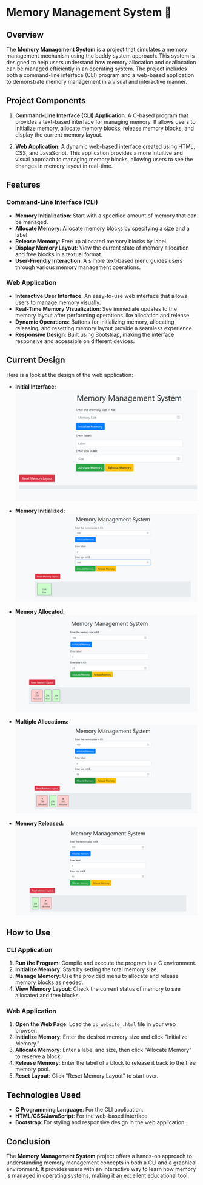 # Memory Management System 🧠

## Overview 

The **Memory Management System** is a project that simulates a memory management mechanism using the buddy system approach. This system is designed to help users understand how memory allocation and deallocation can be managed efficiently in an operating system. The project includes both a command-line interface (CLI) program and a web-based application to demonstrate memory management in a visual and interactive manner.

## Project Components 

1. **Command-Line Interface (CLI) Application**: A C-based program that provides a text-based interface for managing memory. It allows users to initialize memory, allocate memory blocks, release memory blocks, and display the current memory layout.
   
2. **Web Application**: A dynamic web-based interface created using HTML, CSS, and JavaScript. This application provides a more intuitive and visual approach to managing memory blocks, allowing users to see the changes in memory layout in real-time.

## Features 

### Command-Line Interface (CLI)

- **Memory Initialization**: Start with a specified amount of memory that can be managed.
- **Allocate Memory**: Allocate memory blocks by specifying a size and a label.
- **Release Memory**: Free up allocated memory blocks by label.
- **Display Memory Layout**: View the current state of memory allocation and free blocks in a textual format.
- **User-Friendly Interaction**: A simple text-based menu guides users through various memory management operations.

### Web Application

- **Interactive User Interface**: An easy-to-use web interface that allows users to manage memory visually.
- **Real-Time Memory Visualization**: See immediate updates to the memory layout after performing operations like allocation and release.
- **Dynamic Operations**: Buttons for initializing memory, allocating, releasing, and resetting memory layout provide a seamless experience.
- **Responsive Design**: Built using Bootstrap, making the interface responsive and accessible on different devices.

## Current Design 

Here is a look at the design of the web application:

- **Initial Interface:**
  ![Initial Interface](https://github.com/omarbasha19/Dynamic-Memory-Management-Simulator/blob/main/photos/Screen%201.png?raw=true)

- **Memory Initialized:**
  ![Memory Initialized](https://github.com/omarbasha19/Dynamic-Memory-Management-Simulator/blob/main/photos/Screen%205.png?raw=true)

- **Memory Allocated:**
  ![Memory Allocated](https://github.com/omarbasha19/Dynamic-Memory-Management-Simulator/blob/main/photos/Screen%202.png?raw=true)

- **Multiple Allocations:**
  ![Multiple Allocations](https://github.com/omarbasha19/Dynamic-Memory-Management-Simulator/blob/main/photos/Screen%203.png?raw=true)

- **Memory Released:**
  ![Memory Released](https://github.com/omarbasha19/Dynamic-Memory-Management-Simulator/blob/main/photos/Screen%204.png?raw=true)

## How to Use 

### CLI Application

1. **Run the Program**: Compile and execute the program in a C environment.
2. **Initialize Memory**: Start by setting the total memory size.
3. **Manage Memory**: Use the provided menu to allocate and release memory blocks as needed.
4. **View Memory Layout**: Check the current status of memory to see allocated and free blocks.

### Web Application

1. **Open the Web Page**: Load the `os_website_.html` file in your web browser.
2. **Initialize Memory**: Enter the desired memory size and click "Initialize Memory."
3. **Allocate Memory**: Enter a label and size, then click "Allocate Memory" to reserve a block.
4. **Release Memory**: Enter the label of a block to release it back to the free memory pool.
5. **Reset Layout**: Click "Reset Memory Layout" to start over.

## Technologies Used 

- **C Programming Language**: For the CLI application.
- **HTML/CSS/JavaScript**: For the web-based interface.
- **Bootstrap**: For styling and responsive design in the web application.

## Conclusion 

The **Memory Management System** project offers a hands-on approach to understanding memory management concepts in both a CLI and a graphical environment. It provides users with an interactive way to learn how memory is managed in operating systems, making it an excellent educational tool.

